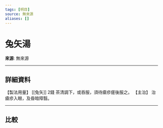 ```yaml
---
tags: [明目]
source: 無來源
aliases: []
---
```


# 兔矢湯

**來源**: 無來源  

---

## 詳細資料
【製法用量】 [[兔矢]] 2錢
茶清調下，或吞服，須待瘡疹瘥後服之。
【主治】
治瘡疹入眼，及昏暗障翳。

---

## 比較
